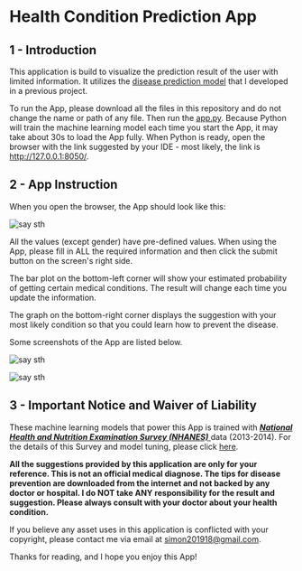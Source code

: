 
# Health Condition Prediction App


## 1 - Introduction
This application is build to visualize the prediction result of the user with limited information. It utilizes the [disease prediction model](https://github.com/simon201918/Disease_Prediction_with_NHANES) that I developed in a previous project.

To run the App, please download all the files in this repository and do not change the name or path of any file. Then run the [app.py](https://github.com/simon201918/Health_Condition_Prediction_App/blob/main/app.py). Because Python will train the machine learning model each time you start the App, it may take about 30s to load the App fully. When Python is ready, open the browser with the link suggested by your IDE - most likely, the link is http://127.0.0.1:8050/. 

## 2 - App Instruction
When you open the browser, the App should look like this:

![say sth](https://github.com/simon201918/Health_Condition_Prediction_App/blob/main/img/img_1.png?raw=true)

All the values (except gender) have pre-defined values. When using the App, please fill in ALL the required information and then click the submit button on the screen's right side. 

The bar plot on the bottom-left corner will show your estimated probability of getting certain medical conditions. The result will change each time you update the information. 

The graph on the bottom-right corner displays the suggestion with your most likely condition so that you could learn how to prevent the disease.

Some screenshots of the App are listed below.

![say sth](https://github.com/simon201918/Health_Condition_Prediction_App/blob/main/img/img_2.png?raw=true)


![say sth](https://github.com/simon201918/Health_Condition_Prediction_App/blob/main/img/img_3.png?raw=true)


## 3 - Important Notice and Waiver of Liability

These machine learning models that power this App is trained with [***National Health and Nutrition Examination Survey (NHANES)*** ](https://www.cdc.gov/nchs/nhanes/index.htm?CDC_AA_refVal=https%3A%2F%2Fwww.cdc.gov%2Fnchs%2Fnhanes.htm) data (2013-2014). For the details of this Survey and model tuning, please click [here](https://github.com/simon201918/Disease_Prediction_with_NHANES).

**All the suggestions provided by this application are only for your reference. This is not an official medical diagnose. The tips for disease prevention are downloaded from the internet and not backed by any doctor or hospital. I do NOT take ANY responsibility for the result and suggestion. Please always consult with your doctor about your health condition.**

If you believe any asset uses in this application is conflicted with your copyright, please contact me via email at simon201918@gmail.com.

Thanks for reading, and I hope you enjoy this App!

